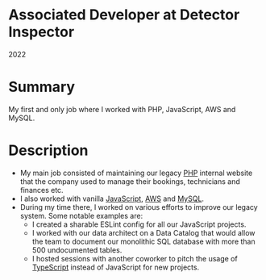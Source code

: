 # Associated Developer at Detector Inspector
2022

# Summary
My first and only job where I worked with PHP, JavaScript, AWS and MySQL.

# Description
- My main job consisted of maintaining our legacy [PHP](../skills/php.md) internal website that the company used to manage their bookings, technicians and finances etc.
- I also worked with vanilla [JavaScript](../skills/javascript.md), [AWS](../skills/aws.md) and [MySQL](../skills/mysql.md).
- During my time there, I worked on various efforts to improve our legacy system. Some notable examples are:
	- I created a sharable ESLint config for all our JavaScript projects.
	- I worked with our data architect on a Data Catalog that would allow the team to document our monolithic SQL database with more than 500 undocumented tables.
	- I hosted sessions with another coworker to pitch the usage of [TypeScript](../skills/typescript.md) instead of JavaScript for new projects.
